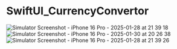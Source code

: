 # SwiftUI_CurrencyConvertor

![Simulator Screenshot - iPhone 16 Pro - 2025-01-28 at 21 39 18](https://github.com/user-attachments/assets/07f11ff1-f739-4e94-87ed-cacd28df43a5)
![Simulator Screenshot - iPhone 16 Pro - 2025-01-30 at 20 26 38](https://github.com/user-attachments/assets/19b0cabf-d0ea-4caf-aeb9-922517e0b484)
![Simulator Screenshot - iPhone 16 Pro - 2025-01-28 at 21 39 26](https://github.com/user-attachments/assets/7f9a5735-59c6-41a1-8faa-7723be8acf85)
